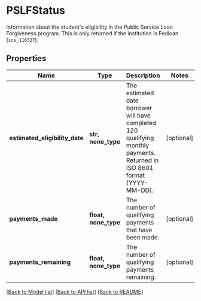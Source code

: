 # PSLFStatus

Information about the student's eligibility in the Public Service Loan Forgiveness program. This is only returned if the institution is Fedloan (`ins_116527`). 
## Properties
Name | Type | Description | Notes
------------ | ------------- | ------------- | -------------
**estimated_eligibility_date** | **str, none_type** | The estimated date borrower will have completed 120 qualifying monthly payments. Returned in ISO 8601 format (YYYY-MM-DD). | [optional] 
**payments_made** | **float, none_type** | The number of qualifying payments that have been made. | [optional] 
**payments_remaining** | **float, none_type** | The number of qualifying payments remaining. | [optional] 

[[Back to Model list]](../README.md#documentation-for-models) [[Back to API list]](../README.md#documentation-for-api-endpoints) [[Back to README]](../README.md)


